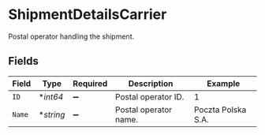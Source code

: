# ShipmentDetailsCarrier

Postal operator handling the shipment.


## Fields

| Field                 | Type                  | Required              | Description           | Example               |
| --------------------- | --------------------- | --------------------- | --------------------- | --------------------- |
| `ID`                  | **int64*              | :heavy_minus_sign:    | Postal operator ID.   | 1                     |
| `Name`                | **string*             | :heavy_minus_sign:    | Postal operator name. | Poczta Polska S.A.    |
